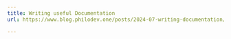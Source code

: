 ```yaml
---
title: Writing useful Documentation
url: https://www.blog.philodev.one/posts/2024-07-writing-documentation/

---
```


